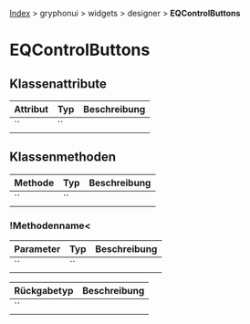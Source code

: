 [Index](../../../../index.md) > gryphonui > widgets > designer > **EQControlButtons**

# EQControlButtons

## Klassenattribute

| Attribut | Typ | Beschreibung |
| ------ | ------ | ------ |
| `` | `` | | 

## Klassenmethoden

| Methode | Typ | Beschreibung |
| ------ | ------ | ------ |
| `` | `` | | 

### !Methodenname<

| Parameter | Typ | Beschreibung |
| ------ | ------ | ------ |
| `` | `` | | 

| Rückgabetyp | Beschreibung |
| ------ | ------ |
| `` | | 